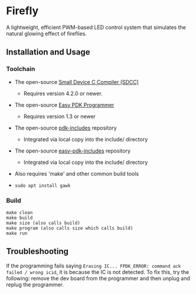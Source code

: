 # Firefly
A lightweight, efficient PWM-based LED control system that simulates the natural glowing effect of fireflies.

## Installation and Usage

### Toolchain
- The open-source [Small Device C Compiler (SDCC)](http://sdcc.sourceforge.net/)
  - Requires version 4.2.0 or newer.
- The open-source [Easy PDK Programmer](https://github.com/free-pdk/easy-pdk-programmer-software)
  - Requires version 1.3 or newer
- The open-source [pdk-includes](https://github.com/free-pdk/pdk-includes) repository
  - Integrated via local copy into the include/ directory
- The open-source [easy-pdk-includes](https://github.com/free-pdk/easy-pdk-includes) repository
  - Integrated via local copy into the include/ directory
- Also requires 'make' and other common build tools

- `sudo apt install gawk`

### Build
```
make clean
make build
make size (also calls build)
make program (also calls size which calls build)
make run
```

## Troubleshooting

If the programming fails saying `Erasing IC... FPDK_ERROR: command ack failed / wrong icid`, it is because the IC is not detected. To fix this, try the following:
remove the dev board from the programmer and then unplug and replug the programmer.